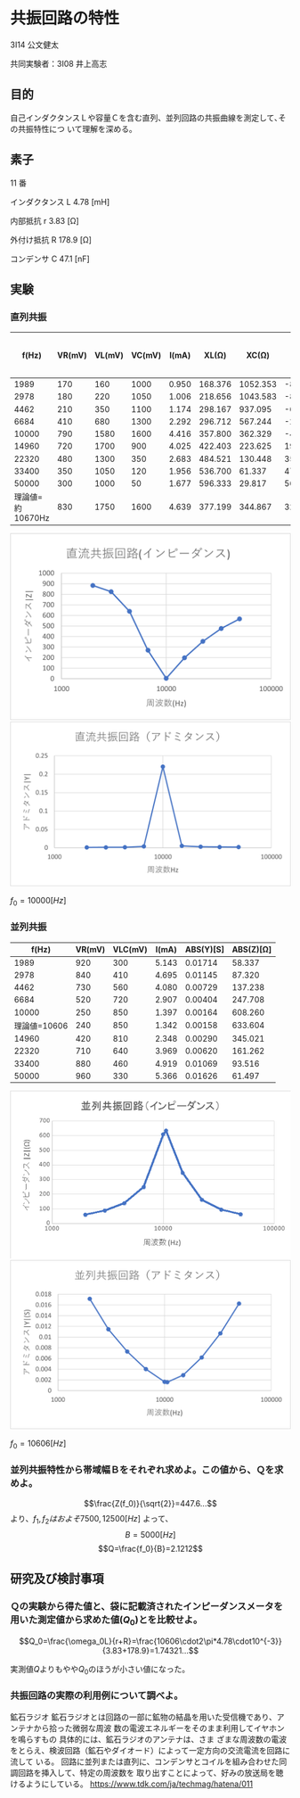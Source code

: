 <script type="text/x-mathjax-config">MathJax.Hub.Config({tex2jax:{inlineMath:[['\$','\$'],['\\(','\\)']],processEscapes:true},CommonHTML: {matchFontHeight:false}});</script>
<script type="text/javascript"async src="https://cdnjs.cloudflare.com/ajax/libs/mathjax/2.7.1/MathJax.js?config=TeX-MML-AM_CHTML"></script>

# 共振回路の特性

3I14 公文健太

共同実験者：3I08 井上高志

## 目的

自己インダクタンスＬや容量Ｃを含む直列、並列回路の共振曲線を測定して､その共振特性につ
いて理解を深める。

## 素子

11 番

インダクタンス L
4.78 [mH]

内部抵抗 r
3.83 [Ω]

外付け抵抗 R
178.9 [Ω]

コンデンサ C
47.1 [nF]

## 実験

### 直列共振

| f(Hz)             | VR(mV) | VL(mV) | VC(mV) | I(mA) | XL(Ω)   | XC(Ω)    | Z=XL-XC(Ω) | インピーダンス ABS(Z)[Ω] | アドミタンス ABS(Y)[S] |
| ----------------- | ------ | ------ | ------ | ----- | ------- | -------- | ---------- | ------------------------ | ---------------------- |
| 1989              | 170    | 160    | 1000   | 0.950 | 168.376 | 1052.353 | -883.976   | 883.976                  | 0.00113                |
| 2978              | 180    | 220    | 1050   | 1.006 | 218.656 | 1043.583 | -824.928   | 824.928                  | 0.00121                |
| 4462              | 210    | 350    | 1100   | 1.174 | 298.167 | 937.095  | -638.929   | 638.929                  | 0.00157                |
| 6684              | 410    | 680    | 1300   | 2.292 | 296.712 | 567.244  | -270.532   | 270.532                  | 0.00370                |
| 10000             | 790    | 1580   | 1600   | 4.416 | 357.800 | 362.329  | -4.529     | 4.529                    | 0.22079                |
| 14960             | 720    | 1700   | 900    | 4.025 | 422.403 | 223.625  | 198.778    | 198.778                  | 0.00503                |
| 22320             | 480    | 1300   | 350    | 2.683 | 484.521 | 130.448  | 354.073    | 354.073                  | 0.00282                |
| 33400             | 350    | 1050   | 120    | 1.956 | 536.700 | 61.337   | 475.363    | 475.363                  | 0.00210                |
| 50000             | 300    | 1000   | 50     | 1.677 | 596.333 | 29.817   | 566.517    | 566.517                  | 0.00177                |
| 理論値=約 10670Hz | 830    | 1750   | 1600   | 4.639 | 377.199 | 344.867  | 32.331     | 32.331                   | 0.03093                |

![alt text](fig-1_f-z.png)
![alt text](fig-1_f_y.png)

$f_0=10000[Hz]$

### 並列共振

| f(Hz)        | VR(mV) | VLC(mV) | I(mA) | ABS(Y)[S] | ABS(Z)[Ω] |
| ------------ | ------ | ------- | ----- | --------- | --------- |
| 1989         | 920    | 300     | 5.143 | 0.01714   | 58.337    |
| 2978         | 840    | 410     | 4.695 | 0.01145   | 87.320    |
| 4462         | 730    | 560     | 4.080 | 0.00729   | 137.238   |
| 6684         | 520    | 720     | 2.907 | 0.00404   | 247.708   |
| 10000        | 250    | 850     | 1.397 | 0.00164   | 608.260   |
| 理論値=10606 | 240    | 850     | 1.342 | 0.00158   | 633.604   |
| 14960        | 420    | 810     | 2.348 | 0.00290   | 345.021   |
| 22320        | 710    | 640     | 3.969 | 0.00620   | 161.262   |
| 33400        | 880    | 460     | 4.919 | 0.01069   | 93.516    |
| 50000        | 960    | 330     | 5.366 | 0.01626   | 61.497    |

![alt text](image.png)
![alt text](fig-2_f_y.png)

$f_0=10606[Hz]$

### 並列共振特性から帯域幅Ｂをそれぞれ求めよ。この値から、Ｑを求めよ。

$$\frac{Z(f_0)}{\sqrt{2}}=447.6...$$
より、$f_1,f_2はおよそ7500,12500[Hz]$
よって、$$B=5000[Hz]$$
$$Q=\frac{f_0}{B}=2.1212$$

## 研究及び検討事項

### Ｑの実験から得た値と、袋に記載済されたインピーダンスメータを⽤いた測定値から求めた値($Q_0$)とを⽐較せよ。

$$Q_0=\frac{\omega_0L}{r+R}=\frac{10606\cdot2\pi*4.78\cdot10^{-3}}{3.83+178.9}=1.74321...$$

実測値$Q$よりもやや$Q_0$のほうが小さい値になった。

### 共振回路の実際の利⽤例について調べよ。

鉱⽯ラジオ 鉱⽯ラジオとは回路の⼀部に鉱物の結晶を⽤いた受信機であり、アンテナから拾った微弱な周波
数の電波エネルギーをそのまま利⽤してイヤホンを鳴らすもの 具体的には、鉱⽯ラジオのアンテナは、さま
ざまな周波数の電波をとらえ、検波回路（鉱⽯やダイオード）によって⼀定⽅向の交流電流を回路に流して
いる。 回路に並列または直列に、コンデンサとコイルを組み合わせた同調回路を挿⼊して、特定の周波数を
取り出すことによって、好みの放送局を聴けるようにしている。
https://www.tdk.com/ja/techmag/hatena/011
